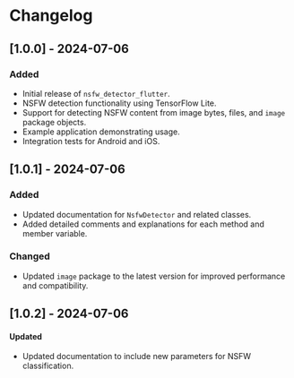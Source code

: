 # Changelog

## [1.0.0] - 2024-07-06
### Added
- Initial release of `nsfw_detector_flutter`.
- NSFW detection functionality using TensorFlow Lite.
- Support for detecting NSFW content from image bytes, files, and `image` package objects.
- Example application demonstrating usage.
- Integration tests for Android and iOS.

## [1.0.1] - 2024-07-06
### Added
- Updated documentation for `NsfwDetector` and related classes.
- Added detailed comments and explanations for each method and member variable.

### Changed
- Updated `image` package to the latest version for improved performance and compatibility.

## [1.0.2] - 2024-07-06
#### Updated
- Updated documentation to include new parameters for NSFW classification.